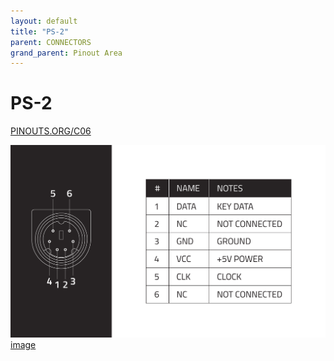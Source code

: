 ```yaml
---
layout: default
title: "PS-2"
parent: CONNECTORS
grand_parent: Pinout Area
---
```


# PS-2

<a href="https://www.PINOUTS.ORG/C06">PINOUTS.ORG/C06</a>

![image](./assets/25.png)  
[image](./assets/25.png)
